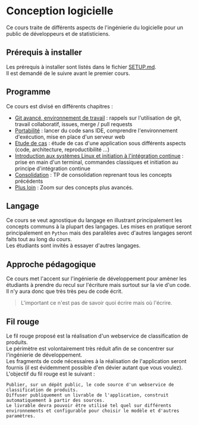 # Conception logicielle

Ce cours traite de différents aspects de l'ingénierie du logicielle pour un public de développeurs et de statisticiens.

## Prérequis à installer

Les prérequis à installer sont listés dans le fichier [SETUP.md](SETUP.md).  
Il est demandé de le suivre avant le premier cours.

## Programme

Ce cours est divisé en différents chapitres :

- [Git avancé, environnement de travail](git/README.md) : rappels sur l'utilisation de git, travail collaboratif, issues, merge / pull requests
- [Portabilité](portabilite/README.md) : lancer du code sans IDE, comprendre l'environnement d'exécution, mise en place d'un serveur web
- [Etude de cas](etude2cas/README.md) : étude de cas d'une application sous différents aspects (code, architecture, reproductibilité ...)
- [Introduction aux systèmes Linux et initiation à l'intégration continue](linux-ci/README.md) : prise en main d'un terminal, commandes classiques et initiation au principe d'intégration continue
- [Consolidation](consolidation/README.md) : TP de consolidation reprenant tous les concepts précédents
- [Plus loin](plusloin/README.md) : Zoom sur des concepts plus avancés.

## Langage

Ce cours se veut agnostique du langage en illustrant principalement les concepts communs à la plupart des langages. Les mises en pratique seront principalement en `Python` mais des parallèles avec d'autres langages seront faits tout au long du cours.  
Les étudiants sont invités à essayer d'autres langages.

## Approche pédagogique

Ce cours met l'accent sur l'ingénierie de développement pour amèner les étudiants à prendre du recul sur l'écriture mais surtout sur la vie d'un code. Il n'y aura donc que très très peu de code écrit.

> L'important ce n'est pas de savoir quoi écrire mais où l'écrire.

## Fil rouge

Le fil rouge proposé est la réalisation d'un webservice de classification de produits.  
Le périmètre est volontairement très réduit afin de se concentrer sur l'ingénierie de développement.  
Les fragments de code nécessaires à la réalisation de l'application seront fournis (il est évidemment possible d'en dévier autant que vous voulez).  
L'objectif du fil rouge est le suivant :

```
Publier, sur un dépôt public, le code source d'un webservice de classification de produits.
Diffuser publiquement un livrable de l'application, construit automatiquement à partir des sources.
Le livrable devra pouvoir être utilisé tel quel sur différents environnements et configurable pour choisir le modèle et d'autres paramètres.
```
